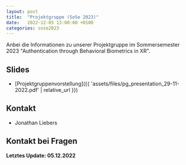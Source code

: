 ```yaml
---
layout: post
title:  "Projektgruppe (SoSe 2023)"
date:   2022-12-05 13:00:00 +0100
categories: sose2023
---
```


Anbei die Informationen zu unserer Projektgruppe im Sommersemester 2023 "Authentication through Behavioral Biometrics in XR".

## Slides

* [Projektgruppenvorstellung]({{ 'assets/files/pg_presentation_29-11-2022.pdf' | relative_url }})

## Kontakt

* Jonathan Liebers

## Kontakt bei Fragen

**Letztes Update: 05.12.2022**
